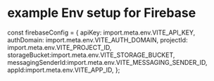 # example Env setup for Firebase 
const firebaseConfig = {
  apiKey: import.meta.env.VITE_API_KEY,
  authDomain: import.meta.env.VITE_AUTH_DOMAIN,
  projectId: import.meta.env.VITE_PROJECT_ID,
  storageBucket:import.meta.env.VITE_STORAGE_BUCKET,
  messagingSenderId:import.meta.env.VITE_MESSAGING_SENDER_ID,
  appId:import.meta.env.VITE_APP_ID,
};